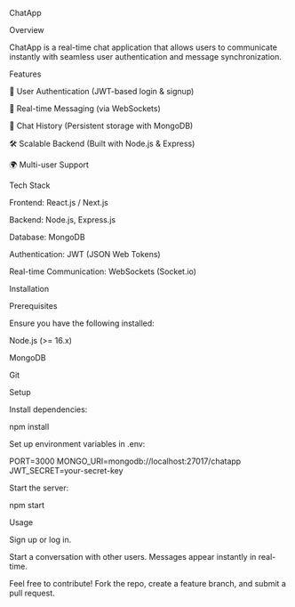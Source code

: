 ChatApp

Overview

ChatApp is a real-time chat application that allows users to communicate instantly with seamless user authentication and message synchronization.

Features

🔐 User Authentication (JWT-based login & signup)

📩 Real-time Messaging (via WebSockets)

📜 Chat History (Persistent storage with MongoDB)

🛠 Scalable Backend (Built with Node.js & Express)


🌍 Multi-user Support

Tech Stack

Frontend: React.js / Next.js

Backend: Node.js, Express.js

Database: MongoDB

Authentication: JWT (JSON Web Tokens)

Real-time Communication: WebSockets (Socket.io)

Installation

Prerequisites

Ensure you have the following installed:

Node.js (>= 16.x)

MongoDB

Git

Setup


Install dependencies:

npm install

Set up environment variables in .env:

PORT=3000
MONGO_URI=mongodb://localhost:27017/chatapp
JWT_SECRET=your-secret-key

Start the server:

npm start

Usage

Sign up or log in.

Start a conversation with other users.
Messages appear instantly in real-time.

Feel free to contribute! Fork the repo, create a feature branch, and submit a pull request.
